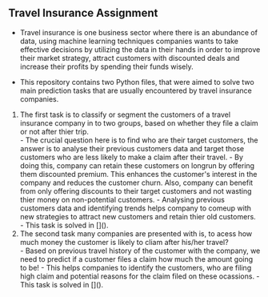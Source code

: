 <h2>Travel Insurance Assignment</h2>

- Travel insurance is one business sector where there is an abundance of data, using machine 
learning techniques companies wants to take effective decisions by utilizing the data in their 
hands in order to improve their market strategy, attract customers with discounted deals and 
increase their profits by spending their funds wisely.

- This repository contains two Python files, that were aimed to solve two main prediction tasks that are usually encountered by travel insurance companies.
<ol>
  <li>The first task is to classify or segment the customers of a travel insurance company in to two groups, based on whether they file a claim or not after thier trip.</li>
  - The crucial question here is to find    who are their target customers, the answer is to analyse their previous customers data and target those customers who are less likely to make a claim after their travel.
  - By doing this, company can retain these customers on longrun by offering them discounted premium. This enhances the customer's interest in the company and reduces the customer churn. Also, company can benefit from only offering discounts to their target customers and not wasting thier money on non-potential customers. 
  - Analysing previous customers data and identifying trends helps company to comeup with new strategies to attract new customers and retain thier old customers.
  - This task is solved in []().
  
  <li>The second task many companies are presented with is, to acess how much money the customer is likely to cliam after his/her travel?</li>
  - Based on previous travel history of the customer with the company, we need to predict if a customer files a claim how much the amount going to be!
  - This helps companies to identify the customers, who are filing high claim and potential reasons for the claim filed on these ocassions.
  - This task is solved in []().
</ol>

  


